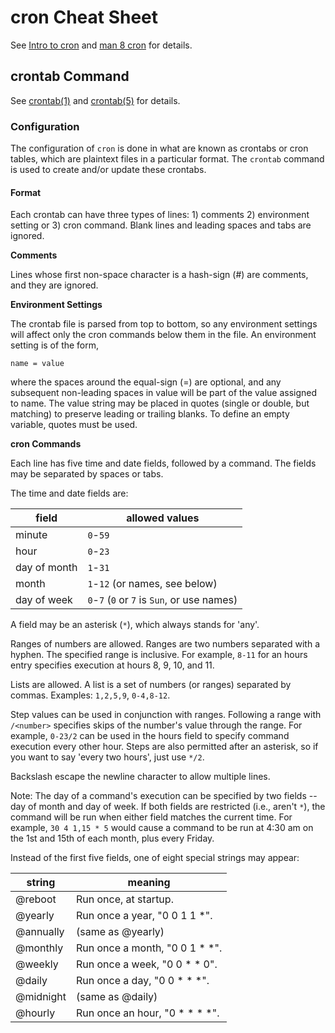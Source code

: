 # cron Cheat Sheet

See [Intro to cron][unixgeeks_cron] and [man 8 cron][man8cron] for details.

## crontab Command

See [crontab(1)][man1crontab] and [crontab(5)][man5crontab] for details.

### Configuration

The configuration of `cron` is done in what are known as crontabs or cron
tables, which are plaintext files in a particular format.  The `crontab`
command is used to create and/or update these crontabs.

#### Format

Each crontab can have three types of lines: 1) comments 2) environment setting
or 3) cron command.  Blank lines and leading spaces and tabs are ignored.

**Comments**

Lines whose first non-space character is a hash-sign (#) are comments, and
they are ignored.

**Environment Settings**

The crontab file is parsed from top to bottom, so any environment settings
will affect only the cron commands below them in the file.  An environment
setting is of the form,

    name = value

where the spaces around the equal-sign (=) are optional, and any subsequent
non-leading spaces in value will be part of the value assigned to name.  The
value string may be placed in quotes (single or double, but matching) to
preserve leading or trailing blanks.  To define an empty variable, quotes must
be used.

**cron Commands**

Each line has five time and date fields, followed by a command.  The fields
may be separated by spaces or tabs.

The time and date fields are:

| field        | allowed values     |
| ------------ | ------------------ |
| minute       | `0`-`59` |
| hour         | `0`-`23` |
| day of month | `1`-`31` |
| month        | `1`-`12` (or names, see below) |
| day of week  | `0`-`7` (`0` or `7` is `Sun`, or use names) |

A field may be an asterisk (`*`), which always stands for 'any'.

Ranges of numbers are allowed.  Ranges are two numbers separated with a
hyphen.  The specified range is inclusive.  For example, `8-11` for an hours
entry specifies execution at hours 8, 9, 10, and 11.

Lists are allowed.  A list is a set of numbers (or ranges) separated by
commas.  Examples: `1,2,5,9`, `0-4,8-12`.

Step values can be used in conjunction with ranges.  Following a range with
`/<number>` specifies skips of the number's value through the range.  For
example, `0-23/2` can be used in the hours field to specify command execution
every other hour.  Steps are also permitted after an asterisk, so if you want
to say 'every two hours', just use `*/2`.

Backslash escape the newline character to allow multiple lines.

Note: The day of a command's execution can be specified by two fields -- day
of month and day of week.  If both fields are restricted (i.e., aren't `*`),
the command will be run when either field matches the current time.  For
example, `30 4 1,15 * 5` would cause a command to be run at 4:30 am on the
1st and 15th of each month, plus every Friday.

Instead of the first five fields, one of eight special strings may appear:

| string    | meaning |
| --------- | ------- |
| @reboot   | Run once, at startup. |
| @yearly   | Run once a year, "0 0 1 1 *". |
| @annually | (same as @yearly) |
| @monthly  | Run once a month, "0 0 1 * *". |
| @weekly   | Run once a week, "0 0 * * 0". |
| @daily    | Run once a day, "0 0 * * *". |
| @midnight | (same as @daily) |
| @hourly   | Run once an hour, "0 * * * *". |


[man1crontab]: http://man.he.net/man1/crontab
[man5crontab]: http://man.he.net/man5/crontab
[man8cron]: http://man.he.net/man8/cron
[unixgeeks_cron]: http://www.unixgeeks.org/security/newbie/unix/cron-1.html
